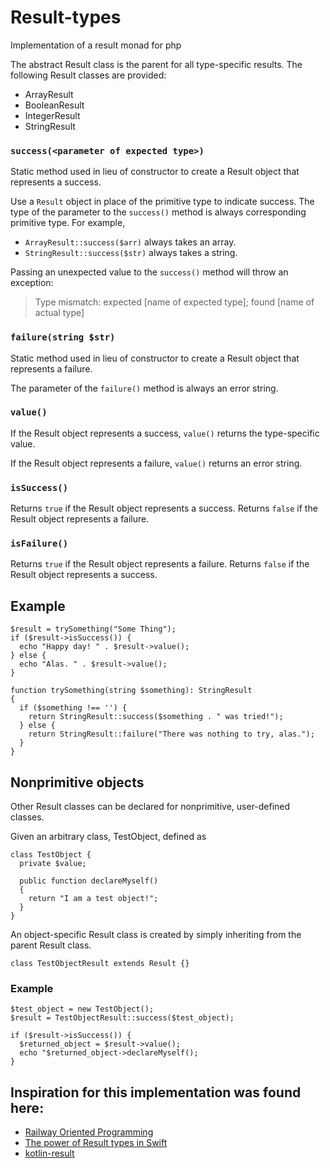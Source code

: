 # Result-types
Implementation of a result monad for php

The abstract Result class is the parent for all type-specific results. The following Result classes are provided:

- ArrayResult
- BooleanResult
- IntegerResult
- StringResult

### `success(<parameter of expected type>)`

Static method used in lieu of constructor to create a Result object that represents a success.

Use a `Result` object in place of the primitive type to indicate success. The type of the parameter to the `success()` method is always corresponding primitive type. For example, 

- `ArrayResult::success($arr)` always takes an array.
- `StringResult::success($str)` always takes a string.

Passing an unexpected value to the `success()` method will throw an exception:

> Type mismatch: expected [name of expected type]; found [name of actual type]

### `failure(string $str)` 

Static method used in lieu of constructor to create a Result object that represents a failure.

The parameter of the `failure()` method is always an error string. 

### `value()`

If the Result object represents a success, `value()` returns the type-specific value. 

If the Result object represents a failure, `value()` returns an error string.

### `isSuccess()`

Returns `true` if the Result object represents a success. Returns `false` if the Result object represents a failure.

### `isFailure()`

Returns `true` if the Result object represents a failure. Returns `false` if the Result object represents a success.

## Example

```
$result = trySomething("Some Thing");
if ($result->isSuccess()) {
  echo "Happy day! " . $result->value(); 
} else {
  echo "Alas. " . $result->value();
}

function trySomething(string $something): StringResult
{
  if ($something !== '') {
    return StringResult::success($something . " was tried!");
  } else {
    return StringResult::failure("There was nothing to try, alas.");
  }
}
```

## Nonprimitive objects

Other Result classes can be declared for nonprimitive, user-defined classes. 

Given an arbitrary class, TestObject, defined as

```
class TestObject {
  private $value;
  
  public function declareMyself()
  {
    return "I am a test object!";
  }
}
```

An object-specific Result class is created by simply inheriting from the parent Result class.

```
class TestObjectResult extends Result {}
```

### Example

```
$test_object = new TestObject();
$result = TestObjectResult::success($test_object);

if ($result->isSuccess()) {
  $returned_object = $result->value();
  echo "$returned_object->declareMyself();
}
```

## Inspiration for this implementation was found here:

- [Railway Oriented Programming](https://fsharpforfunandprofit.com/rop/)
- [The power of Result types in Swift](https://www.swiftbysundell.com/articles/the-power-of-result-types-in-swift/)
- [kotlin-result](https://github.com/michaelbull/kotlin-result)
